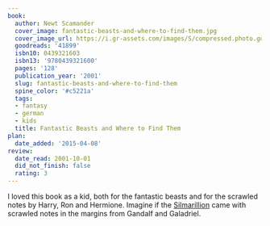 ```yaml
---
book:
  author: Newt Scamander
  cover_image: fantastic-beasts-and-where-to-find-them.jpg
  cover_image_url: https://i.gr-assets.com/images/S/compressed.photo.goodreads.com/books/1303738520l/41899._SX98_.jpg
  goodreads: '41899'
  isbn10: 0439321603
  isbn13: '9780439321600'
  pages: '128'
  publication_year: '2001'
  slug: fantastic-beasts-and-where-to-find-them
  spine_color: '#c5221a'
  tags:
  - fantasy
  - german
  - kids
  title: Fantastic Beasts and Where to Find Them
plan:
  date_added: '2015-04-08'
review:
  date_read: 2001-10-01
  did_not_finish: false
  rating: 3
---
```


I loved this book as a kid, both for the fantastic beasts and for the scrawled notes by Harry, Ron and Hermione. Imagine
if the [Silmarillion](https://books.rixx.de/reviews/2008/the-silmarillion) came with scrawled notes in the margins from
Gandalf and Galadriel.
